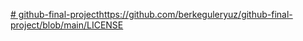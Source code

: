 [# github-final-project](https://github.com/berkeguleryuz/github-final-project/blob/main/LICENSE)https://github.com/berkeguleryuz/github-final-project/blob/main/LICENSE
